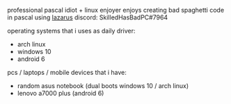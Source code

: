 professional pascal idiot + linux enjoyer
enjoys creating bad spaghetti code in pascal using [lazarus](https://www.lazarus-ide.org/)
discord: SkilledHasBadPC#7964  
  
operating systems that i uses as daily driver:  
 - arch linux  
 - windows 10  
 - android 6  
  
pcs / laptops / mobile devices that i have:  
 - random asus notebook (dual boots windows 10 / arch linux)  
 - lenovo a7000 plus (android 6)  


